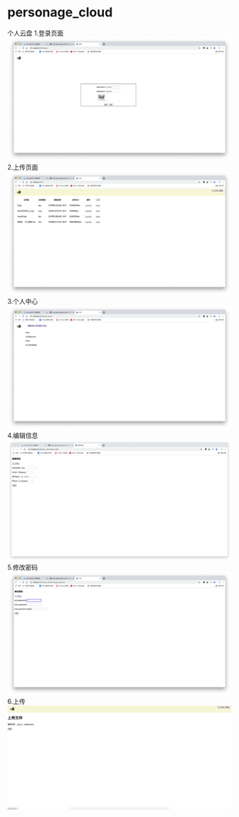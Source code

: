 # personage_cloud
个人云盘
1.登录页面 
![image](https://github.com/wwq-g/personage_cloud/blob/master/img-folder/Snip20191225_1.png)
2.上传页面
![image](https://github.com/wwq-g/personage_cloud/blob/master/img-folder/Snip20191225_2.png)
3.个人中心
![image](https://github.com/wwq-g/personage_cloud/blob/master/img-folder/Snip20191225_3.png)
4.编辑信息
![image](https://github.com/wwq-g/personage_cloud/blob/master/img-folder/Snip20191225_5.png)
5.修改密码
![image](https://github.com/wwq-g/personage_cloud/blob/master/img-folder/Snip20191225_6.png)
6.上传
![image](https://github.com/wwq-g/personage_cloud/blob/master/img-folder/Snip20191225_8.png)
